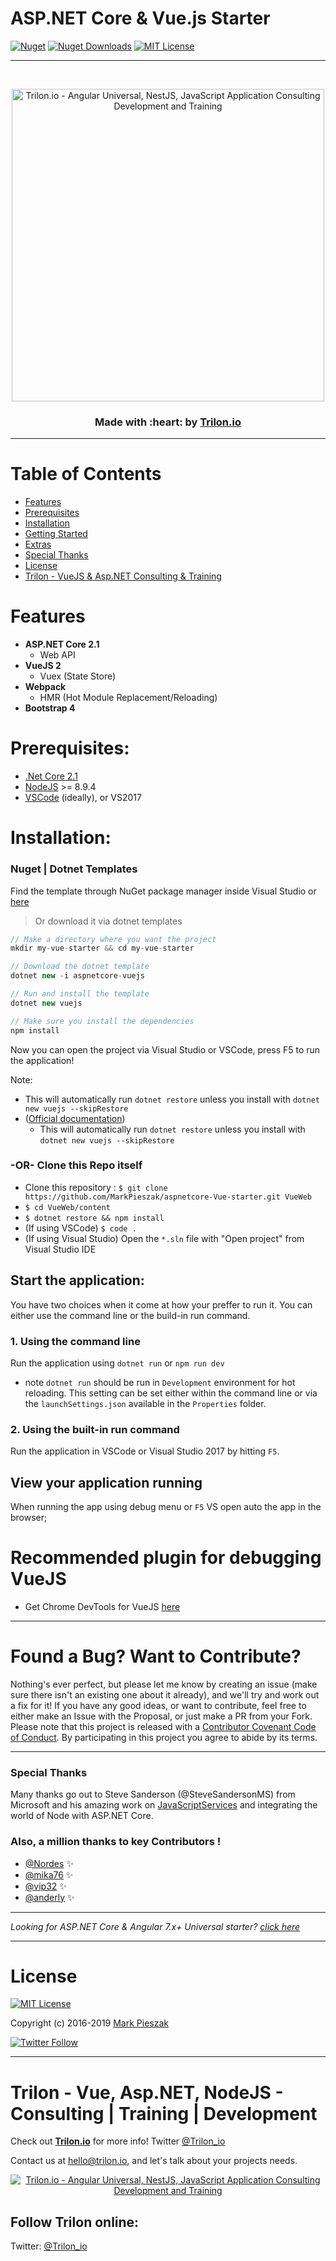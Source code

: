 # ASP.NET Core & Vue.js Starter

[![Nuget](https://img.shields.io/nuget/v/aspnetcore-vuejs.svg?style=for-the-badge&color=5b1096)](https://www.nuget.org/packages/aspnetcore-vuejs/)
[![Nuget Downloads](https://img.shields.io/nuget/dt/aspnetcore-vuejs.svg?label=Nuget%20Downloads&style=for-the-badge&color=b31ae7)](https://www.nuget.org/packages/aspnetcore-vuejs/)
[![MIT License](https://img.shields.io/badge/license-MIT-blue.svg?style=for-the-badge&color=e51384)](/LICENSE) 

---

<br>
<p align="center">
  <a href="https://trilon.io" target="_blank">
        <img width="500" height="auto" src="https://trilon.io/trilon-logo-clear.png" alt="Trilon.io - Angular Universal, NestJS, JavaScript Application Consulting Development and Training">
  </a>
</p>


<h3 align="center"> Made with :heart: by <a href="https://trilon.io">Trilon.io</a></h3>

---


# Table of Contents

* [Features](#features)
* [Prerequisites](#prerequisites)
* [Installation](#installation)
* [Getting Started](#getting-started)
* [Extras](#extras)
* [Special Thanks](#special-thanks)
* [License](#license)
* [Trilon - VueJS & Asp.NET Consulting & Training](#trilon---vue-aspnet-nodejs---consulting--training--development)

# Features

- **ASP.NET Core 2.1**
  - Web API
- **VueJS 2**
  - Vuex (State Store)
- **Webpack**
  - HMR (Hot Module Replacement/Reloading)
- **Bootstrap 4**

# Prerequisites:
 * [.Net Core 2.1](https://www.microsoft.com/net/download/windows)
 * [NodeJS](https://nodejs.org/) >= 8.9.4
 * [VSCode](https://code.visualstudio.com/) (ideally), or VS2017

# Installation:

### Nuget | Dotnet Templates

Find the template through NuGet package manager inside Visual Studio or [here](https://www.nuget.org/packages/aspnetcore-vuejs)

> Or download it via dotnet templates

```ts
// Make a directory where you want the project
mkdir my-vue-starter && cd my-vue-starter

// Download the dotnet template
dotnet new -i aspnetcore-vuejs

// Run and install the template
dotnet new vuejs

// Make sure you install the dependencies
npm install
```

Now you can open the project via Visual Studio or VSCode, press F5 to run the application!

Note: 

* This will automatically run `dotnet restore` unless you install with `dotnet new vuejs --skipRestore`
* ([Official documentation](https://docs.microsoft.com/en-us/dotnet/core/tools/dotnet-new?tabs=netcore2x))
   * This will automatically run `dotnet restore` unless you install with `dotnet new vuejs --skipRestore`

### -OR- Clone this Repo itself

 * Clone this repository : `$ git clone https://github.com/MarkPieszak/aspnetcore-Vue-starter.git VueWeb`
 * `$ cd VueWeb/content`
 * `$ dotnet restore && npm install`
 * (If using VSCode) `$ code .` 
 * (If using Visual Studio) Open the `*.sln` file with "Open project" from Visual Studio IDE


## Start the application:
You have two choices when it come at how your preffer to run it. You can either use the command line or the build-in run command.

### 1. Using the command line
Run the application using `dotnet run` or `npm run dev`
- note `dotnet run` should be run in `Development` environment for hot reloading. This setting can be set either within the command line or via the `launchSettings.json` available in the `Properties` folder.
 
### 2. Using the built-in run command
Run the application in VSCode or Visual Studio 2017 by hitting `F5`.

## View your application running
When running the app using debug menu or `F5` VS open auto the app in the browser;

# Recommended plugin for debugging VueJS

- Get Chrome DevTools for VueJS [here](https://chrome.google.com/webstore/detail/vuejs-devtools/nhdogjmejiglipccpnnnanhbledajbpd)

----

# Found a Bug? Want to Contribute?

Nothing's ever perfect, but please let me know by creating an issue (make sure there isn't an existing one about it already), and we'll try and work out a fix for it! If you have any good ideas, or want to contribute, feel free to either make an Issue with the Proposal, or just make a PR from your Fork.
Please note that this project is released with a [Contributor Covenant Code of Conduct](CODE_OF_CONDUCT.md). By participating in this project you agree to abide by its terms.

----

### Special Thanks

Many thanks go out to Steve Sanderson (@SteveSandersonMS) from Microsoft and his amazing work on [JavaScriptServices](https://blogs.msdn.microsoft.com/webdev/2017/02/14/building-single-page-applications-on-asp-net-core-with-javascriptservices/) and integrating the world of Node with ASP.NET Core.

### Also, a million thanks to key Contributors ! 

- [@Nordes](https://github.com/Nordes) :sparkles:
- [@mika76](https://github.com/mika76) :sparkles:
- [@vip32](https://github.com/vip32) :sparkles:
- [@anderly](https://github.com/anderly) :sparkles:

---

_Looking for ASP.NET Core & Angular 7.x+ Universal starter? [click here](https://github.com/TrilonIO/aspnetcore-angular-universal)_

----

# License

[![MIT License](https://img.shields.io/badge/license-MIT-blue.svg?for-the-badge&color=e51384)](/LICENSE) 

Copyright (c) 2016-2019 [Mark Pieszak](https://github.com/MarkPieszak)

[![Twitter Follow](https://img.shields.io/twitter/follow/MarkPieszak.svg?style=social)](https://twitter.com/MarkPieszak)

----

# Trilon - Vue, Asp.NET, NodeJS - Consulting | Training | Development

Check out **[Trilon.io](https://Trilon.io)** for more info! Twitter [@Trilon_io](http://www.twitter.com/Trilon_io)

Contact us at <hello@trilon.io>, and let's talk about your projects needs.

<p align="center">
  <a href="https://trilon.io" target="_blank">
    <img src="https://trilon.io/trilon-logo-clear.png" alt="Trilon.io - Angular Universal, NestJS, JavaScript Application Consulting Development and Training">
  </a>
</p>

## Follow Trilon online:

Twitter: [@Trilon_io](http://twitter.com/Trilon_io)
